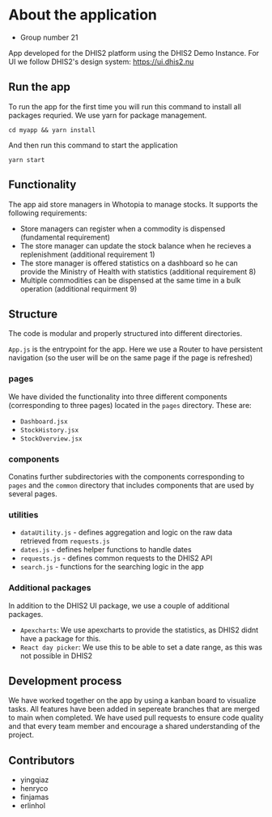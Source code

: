 # About the application

- Group number 21

App developed for the DHIS2 platform using the DHIS2 Demo Instance. For UI we follow DHIS2's design system: https://ui.dhis2.nu

## Run the app

To run the app for the first time you will run this command to install all packages requried. We use yarn for package management.

```
cd myapp && yarn install
```

And then run this command to start the application

```
yarn start
```

## Functionality

The app aid store managers in Whotopia to manage stocks.
It supports the following requirements:

- Store managers can register when a commodity is dispensed (fundamental requirement)
- The store manager can update the stock balance when he recieves a replenishment (additional requirement 1)
- The store manager is offered statistics on a dashboard so he can provide the Ministry of Health with statistics (additional requirement 8)
- Multiple commodities can be dispensed at the same time in a bulk operation (additional requirment 9)

## Structure

The code is modular and properly structured into different directories.

`App.js` is the entrypoint for the app. Here we use a Router to have persistent navigation (so the user will be on the same page if the page is refreshed)

### pages

We have divided the functionality into three different components (corresponding to three pages) located in the `pages` directory.
These are:

- `Dashboard.jsx`
- `StockHistory.jsx`
- `StockOverview.jsx`

### components

Conatins further subdirectories with the components corresponding to `pages` and the `common` directory that includes components that are used by several pages.

### utilities

- `dataUtility.js` - defines aggregation and logic on the raw data retrieved from `requests.js`
- `dates.js` - defines helper functions to handle dates
- `requests.js` - defines common requests to the DHIS2 API
- `search.js` - functions for the searching logic in the app

### Additional packages

In addition to the DHIS2 UI package, we use a couple of additional packages.

- `Apexcharts`: We use apexcharts to provide the statistics, as DHIS2 didnt have a package for this.
- `React day picker`: We use this to be able to set a date range, as this was not possible in DHIS2

## Development process

We have worked together on the app by using a kanban board to visualize tasks. All features have been added in sepereate branches that are merged to main when completed. We have used pull requests to ensure code quality and that every team member and encourage a shared understanding of the project.

## Contributors

- yingqiaz
- henryco
- finjamas
- erlinhol
